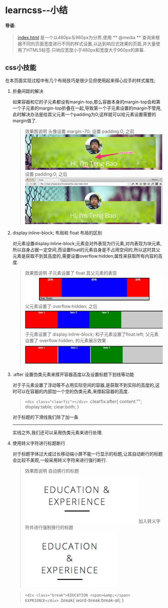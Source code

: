 # learncss--小结
#### 导语:
> [index.html](index.html) 是一个以480px与960px为分界,使用 ** @media ** 查询来根据不同的页面宽度进行不同的样式设置,以达到响应式效果的页面,并大量使用了HTML5标签.只响应宽度小于480px和宽度大于960px的屏幕.

## css小技能

在本页面实现过程中有几个布局技巧是很少见但使用起来得心应手的样式属性;

1. 折叠间距的解决

    如果容器和它的子元素都设有margin-top,那么容器本身的margin-top会和第一个子元素的margin-top折叠在一起,导致第一个子元素设置的margin不管用,此时解决办法是给其父元素一个padding为0;这样就可以给元素设置需要的margin值了.
    > 效果图说明 
    > 头像设置 margin:-70;
    > 设置 padding:0; 之前 ![header1.jpg](img/header1.jpg)
    > 设置 padding:0; 之后 ![header2.jpg](img/header2.jpg)

2. display:inline-block; 布局和 float 布局的区别

    对元素设置display:inline-block;元素会对外表现为行元素,对内表现为块元素,所以自身占据一定空间,而设置float的元素自身是不占用空间的,所以这时其父元素是获取不到其高度的,需要设置overflow:hidden;属性来获取所有内容的高度.
    > 效果图说明
    子元素设置了 float 其父元素的表现 
    > ![float1.jpg](img/float1.jpg)
    父元素设置了 overflow:hidden; 之后 
    > ![float2.jpg](img/float2.jpg)
    子元素设置了 display:inline-block; 和子元素设置了float:left; 父元素设置了 overflow:hidden; 的元素展示效果 
    > ![inline-block.jpg](img/inline-block.jpg)

3. :after 设置伪类元素来撑开容器高度以及设置标题下划线等功能

    对于子元素设置了浮动等不占用实际空间的容器,是获取不到实际的高度的,这时可以在容器的内部加一个空的伪类元素,来撑起容器的高度.

    > ```<div class="clearfic"></div>```
    > .clearfix:after{ content:""; display:table; clear:both; }

    对于标题的下滑线我们除了加一条 **<hr>** 实线之外,我们还可以采用伪类元素来进行处理.

4. 使用转义字符进行标题断行

    对于标题字体过大或过长移动端小屏不能一行显示的标题,让其自动断行的标题会比较不美观,一般采用转义字符来进行强行断行.

    > 效果图说明
    > 自动换行的标题 ![header-2.jpg](img/header-2.jpg)
    > 加入转义字符并进行强制换行的标题 ![header-1.jpg](img/header-1.jpg)

    > ```<div class="break">EDUCATION <span>&amp;</span> EXPRIENCE</div>```
    > .break{ word-break:break-all; }


